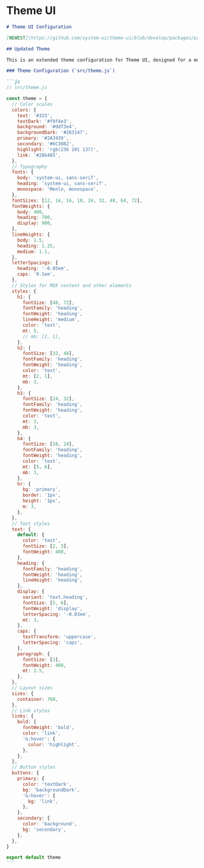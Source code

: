 # Theme UI

````markdown
# Theme UI Configuration

[NEWEST](https://github.com/system-ui/theme-ui/blob/develop/packages/preset-base/src/index.ts)

## Updated Theme

This is an extended theme configuration for Theme UI, designed for a more refined design system. Below is a comprehensive theme object that includes various styling scales and components.

### Theme Configuration (`src/theme.js`)

```js
// src/theme.js

const theme = {
  // Color scales
  colors: {
    text: '#333',
    textDark: '#f9f4e3',
    background: '#ddf3e4',
    backgroundDark: '#263147',
    primary: '#2A3439',
    secondary: '#6C3082',
    highlight: 'rgb(236 201 137)',
    link: '#28b485',
  },
  // Typography
  fonts: {
    body: 'system-ui, sans-serif',
    heading: 'system-ui, sans-serif',
    monospace: 'Menlo, monospace',
  },
  fontSizes: [12, 14, 16, 18, 24, 32, 48, 64, 72],
  fontWeights: {
    body: 400,
    heading: 700,
    display: 900,
  },
  lineHeights: {
    body: 1.5,
    heading: 1.25,
    medium: 1.1,
  },
  letterSpacings: {
    heading: '-0.05em',
    caps: '0.1em',
  },
  // Styles for MDX content and other elements
  styles: {
    h1: {
      fontSize: [48, 72],
      fontFamily: 'heading',
      fontWeight: 'heading',
      lineHeight: 'medium',
      color: 'text',
      mt: 5,
      // mb: [2, 1],
    },
    h2: {
      fontSize: [32, 48],
      fontFamily: 'heading',
      fontWeight: 'heading',
      color: 'text',
      mt: [2, 1],
      mb: 3,
    },
    h3: {
      fontSize: [24, 32],
      fontFamily: 'heading',
      fontWeight: 'heading',
      color: 'text',
      mt: 3,
      mb: 3,
    },
    h4: {
      fontSize: [18, 24],
      fontFamily: 'heading',
      fontWeight: 'heading',
      color: 'text',
      mt: [5, 6],
      mb: 3,
    },
    hr: {
      bg: 'primary',
      border: '1px',
      height: '1px',
      m: 3,
    },
  },
  // Text styles
  text: {
    default: {
      color: 'text',
      fontSize: [2, 3],
      fontWeight: 400,
    },
    heading: {
      fontFamily: 'heading',
      fontWeight: 'heading',
      lineHeight: 'heading',
    },
    display: {
      variant: 'text.heading',
      fontSize: [5, 6],
      fontWeight: 'display',
      letterSpacing: '-0.03em',
      mt: 3,
    },
    caps: {
      textTransform: 'uppercase',
      letterSpacing: 'caps',
    },
    paragraph: {
      fontSize: [3],
      fontWeight: 400,
      mt: 2.5,
    },
  },
  // Layout sizes
  sizes: {
    container: 768,
  },
  // Link styles
  links: {
    bold: {
      fontWeight: 'bold',
      color: 'link',
      '&:hover': {
        color: 'highlight',
      },
    },
  },
  // Button styles
  buttons: {
    primary: {
      color: 'textDark',
      bg: 'backgroundDark',
      '&:hover': {
        bg: 'link',
      },
    },
    secondary: {
      color: 'background',
      bg: 'secondary',
    },
  },
}

export default theme
```
````

